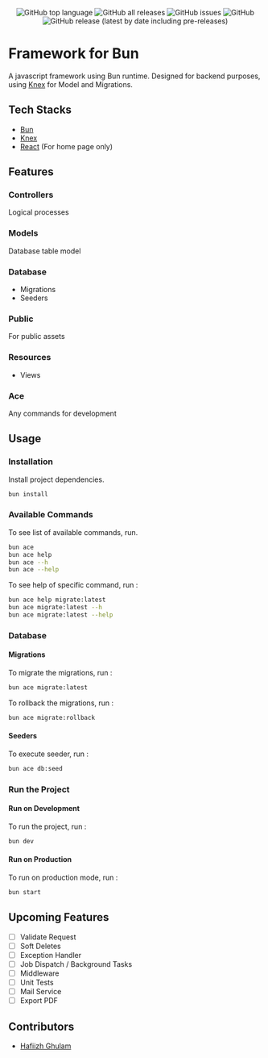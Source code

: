 <div align="center">

![GitHub top language](https://img.shields.io/github/languages/top/ghulje/tms-backend)
![GitHub all releases](https://img.shields.io/github/downloads/ghulje/tms-backend/total)
![GitHub issues](https://img.shields.io/github/issues/ghulje/tms-backend)
![GitHub](https://img.shields.io/github/license/ghulje/tms-backend)
![GitHub release (latest by date including pre-releases)](https://img.shields.io/github/v/release/ghulje/tms-backend?display_name=tag&include_prereleases)

</div>

# Framework for Bun
A javascript framework using Bun runtime.
Designed for backend purposes, using [Knex](https://knexjs.org) for Model and Migrations.

## Tech Stacks
- [Bun](https://bun.com)
- [Knex](https://knexjs.org)
- [React](https://react.dev) (For home page only)

## Features

### Controllers
Logical processes

### Models
Database table model

### Database
- Migrations
- Seeders

### Public
For public assets

### Resources
- Views

### Ace
Any commands for development

## Usage

### Installation
Install project dependencies.

```bash
bun install
```

### Available Commands
To see list of available commands, run.

```bash
bun ace
bun ace help
bun ace --h
bun ace --help
```

To see help of specific command, run :

```bash
bun ace help migrate:latest
bun ace migrate:latest --h
bun ace migrate:latest --help
```

### Database

#### Migrations
To migrate the migrations, run :

```bash
bun ace migrate:latest
```

To rollback the migrations, run :

```bash
bun ace migrate:rollback
```

#### Seeders
To execute seeder, run :

```bash
bun ace db:seed
```

### Run the Project

#### Run on Development
To run the project, run :

```bash
bun dev
```

#### Run on Production
To run on production mode, run :

```bash
bun start
```

## Upcoming Features
- [ ] Validate Request
- [ ] Soft Deletes
- [ ] Exception Handler
- [ ] Job Dispatch / Background Tasks
- [ ] Middleware
- [ ] Unit Tests
- [ ] Mail Service
- [ ] Export PDF

## Contributors
- [Hafiizh Ghulam](mailto:ghulam@jejeharapan.com)